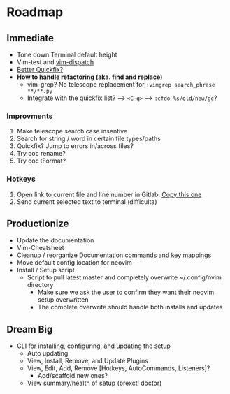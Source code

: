 # Roadmap

## Immediate

- Tone down Terminal default height
- Vim-test and [vim-dispatch](https://github.com/tpope/vim-dispatch)
- [Better Quickfix?](https://github.com/kevinhwang91/nvim-bqf)
- **How to handle refactoring (aka. find and replace)**
  - vim-grep? No telescope replacement for `:vimgrep search_phrase **/**.py`
  - Integrate with the quickfix list? --> `<C-q>` --> `:cfdo %s/old/new/gc`?

### Improvments

1. Make telescope search case insentive
2. Search for string / word in certain file types/paths
3. Quickfix? Jump to errors in/across files?
4. Try coc rename?
5. Try coc :Format?

### Hotkeys

1. Open link to current file and line number in Gitlab. [Copy this one](https://github.com/shumphrey/fugitive-gitlab.vim)
2. Send current selected text to terminal (difficulta)

## Productionize

- Update the documentation
- Vim-Cheatsheet
- Cleanup / reorganize Documentation commands and key mappings
- Move default config location for neovim
- Install / Setup script
  - Script to pull latest master and completely overwrite ~/.config/nvim directory
    - Make sure we ask the user to confirm they want their neovim setup overwritten
    - The complete overwrite should handle both installs and updates

## Dream Big

- CLI for installing, configuring, and updating the setup
  - Auto updating
  - View, Install, Remove, and Update Plugins
  - View, Edit, Add, Remove [Hotkeys, AutoCommands, Listeners]?
    - Add/scaffold new ones?
  - View summary/health of setup (brexctl doctor)
